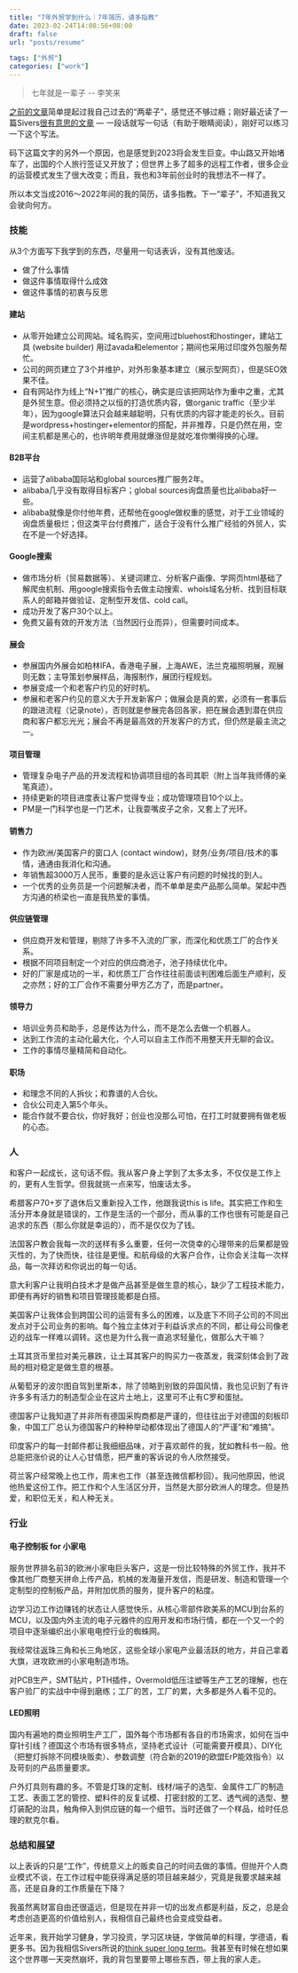 ```yaml
---
title: "7年外贸学到什么｜7年简历，请多指教"
date: 2023-02-24T14:08:56+08:00
draft: false
url: "posts/resume"

tags: ["外贸"]
categories: ["work"]
---
```



> 七年就是一辈子
> -- 李笑来


[之前的文章](https://eddy.lu/posts/explor03/)简单提起过我自己过去的“两辈子”，感觉还不够过瘾；刚好最近读了一篇Sivers[很有意思的文章](https://sive.rs/1s) — 一段话就写一句话（有助于眼睛阅读），刚好可以练习一下这个写法。

码下这篇文字的另外一个原因，也是感觉到2023将会发生巨变。中山路又开始堵车了，出国的个人旅行签证又开放了；但世界上多了超多的远程工作者，很多企业的运营模式发生了很大改变；而且，我也和3年前创业时的我想法不一样了。

所以本文当成2016～2022年间的我的简历，请多指教。下一“辈子”，不知道我又会驶向何方。

### 技能

从3个方面写下我学到的东西，尽量用一句话表诉，没有其他废话。
- 做了什么事情
- 做这件事情取得什么成效
- 做这件事情的初衷与反思

#### 建站

- 从零开始建立公司网站。域名购买，空间用过bluehost和hostinger，建站工具 (website builder) 用过avada和elementor；期间也采用过印度外包服务帮忙。
- 公司的网页建立了3个并维护，对外形象基本建立（展示型网页），但是SEO效果不佳。
- 自有网站作为线上“N+1”推广的核心，确实是应该把网站作为重中之重，尤其是外贸生意。但必须持之以恒的打造优质内容，做organic traffic（至少半年），因为google算法只会越来越聪明，只有优质的内容才能走的长久。目前是wordpress+hostinger+elementor的搭配，并非推荐，只是仍然在用，空间主机都是黑心的，也许明年费用就爆涨但是就吃准你懒得换的心理。

#### B2B平台
- 运营了alibaba国际站和global sources推广服务2年。
- alibaba几乎没有取得目标客户；global sources询盘质量也比alibaba好一些。
- alibaba就像是你付他年费，还帮他在google做权重的感觉，对于工业领域的询盘质量极烂；但这类平台付费推广，适合于没有什么推广经验的外贸人，实在不是一个好选择。

#### Google搜索
- 做市场分析（贸易数据等）、关键词建立、分析客户画像、学网页html基础了解爬虫机制、用google搜索指令去做主动搜索、whois域名分析、找到目标联系人的邮箱并做验证、定制型开发信、cold call。
- 成功开发了客户30个以上。
- 免费又最有效的开发方法（当然因行业而异），但需要时间成本。

#### 展会
- 参展国内外展会如柏林IFA，香港电子展，上海AWE，法兰克福照明展，观展则无数；主导策划参展样品，海报制作，展团行程规划。
- 参展变成一个和老客户约见的好时机。
- 参展和老客户约见的意义大于开发新客户；做展会是真的累，必须有一套事后的跟进流程（记录note），否则就是参展完各回各家，把在展会遇到潜在供应商和客户都忘光光；展会不再是最高效的开发客户的方式，但仍然是最主流之一。


#### 项目管理
- 管理复杂电子产品的开发流程和协调项目组的各司其职（附上当年我师傅的亲笔真迹）。
- 持续更新的项目进度表让客户觉得专业；成功管理项目10个以上。
- PM是一门科学也是一门艺术，让我耍嘴皮子之余，又套上了光环。

#### 销售力
- 作为欧洲/美国客户的窗口人 (contact window)，财务/业务/项目/技术的事情，通通由我消化和沟通。
- 年销售超3000万人民币，重要的是永远让客户有问题的时候找的到人。
- 一个优秀的业务员是一个问题解决者，而不单单是卖产品那么简单。架起中西方沟通的桥梁也一直是我热爱的事情。

#### 供应链管理
- 供应商开发和管理，剔除了许多不入流的厂家，而深化和优质工厂的合作关系。
- 根据不同项目制定一个对应的供应商池子，池子持续优化中。
- 好的厂家是成功的一半，和优质工厂合作往往前面谈判困难后面生产顺利，反之亦然；好的工厂合作不需要分甲方乙方了，而是partner。

#### 领导力
- 培训业务员和助手，总是传达为什么，而不是怎么去做一个机器人。
- 达到工作流的主动化最大化，个人可以自主工作而不用整天开无聊的会议。
- 工作的事情尽量精简和自动化。

#### 职场
- 和理念不同的人拆伙；和靠谱的人合伙。
- 合伙公司走入第5个年头。
- 能合作就不要合伙，你好我好；创业也没那么可怕，在打工时就要拥有做老板的心态。


### 人

和客户一起成长，这句话不假。我从客户身上学到了太多太多，不仅仅是工作上的，更有人生哲学。但我就挑一点来写，怕废话太多。

希腊客户70+岁了退休后又重新投入工作，他跟我说this is life。其实把工作和生活分开本身就是错误的，工作是生活的一个部分，而从事的工作也很有可能是自己追求的东西（那么你就是幸运的），而不是仅仅为了钱。

法国客户教会我每一次的送样有多么重要，任何一次侥幸的心理带来的后果都是毁灭性的，为了快而快，往往是更慢。和航母级的大客户合作，让你会关注每一次样品，每一次拜访和你说出的每一句话。

意大利客户让我明白技术才是做产品甚至是做生意的核心，缺少了工程技术能力，即便有再好的销售和项目管理技能都是白搭。

美国客户让我体会到跨国公司的运营有多么的困难，以及底下不同子公司的不同出发点对于公司业务的影响。每个独立主体对于利益诉求点的不同，都让母公司像老迈的战车一样难以调转。这也是为什么我一直追求轻量化，做那么大干嘛？

土耳其货币里拉对美元暴跌，让土耳其客户的购买力一夜蒸发，我深刻体会到了政局的相对稳定是做生意的根基。

从葡萄牙的波尔图自驾到里斯本，除了领略到别致的异国风情，我也见识到了有许许多多有活力的制造型企业在这片土地上，这里可不止有C罗和蛋挞。

德国客户让我知道了并非所有德国采购商都是严谨的，但往往出于对德国的刻板印象，中国工厂总认为德国客户的种种举动都体现出了德国人的“严谨”和“难搞”。

印度客户的每一封邮件都让我细细品味，对于喜欢邮件的我，犹如教科书一般。他总能把涨价说的让人心甘情愿，把严重的客诉说的令人欣然接受。

荷兰客户经常晚上也工作，周末也工作（甚至连微信都秒回）。我问他原因，他说他热爱这份工作。把工作和个人生活区分开，当然是大部分欧洲人的理念。但是热爱，和职位无关，和人种无关。


### 行业

#### 电子控制板 for 小家电

服务世界排名前3的欧洲小家电巨头客户，这是一份比较特殊的外贸工作，我并不像其他厂商整天拼命上传产品，机械的发海量开发信，而是研发、制造和管理一个定制型的控制板产品，并附加优质的服务，提升客户的粘度。

边学习边工作边赚钱的状态让人感觉快乐，从核心零部件欧美系的MCU到台系的MCU，以及国内外主流的电子元器件的应用开发和市场行情，都在一个又一个的项目中逐渐编织出小家电电控行业的蜘蛛网。

我经常往返珠三角和长三角地区，这些全球小家电产业最活跃的地方，并自己拿着大旗，进攻欧洲的小家电制造市场。

对PCB生产，SMT贴片，PTH插件，Overmold低压注塑等生产工艺的理解，也在客户验厂的实战中中得到磨练；工厂的苦，工厂的累，大多都是外人看不见的。

#### LED照明

国内有遍地的商业照明生产工厂，国外每个市场都有各自的市场需求，如何在当中穿针引线？德国这个市场有很多特点，坚持老式设计（可能需要开模具）、DIY化（把整灯拆除不同模块贩卖）、参数调整（符合新的2019的欧盟ErP能效指令）以及苛刻的产品质量要求。

户外灯具则有趣的多。不管是灯珠的定制、线材/端子的选型、金属件工厂的制造工艺、表面工艺的管控、塑料件的反复试模、打密封胶的工艺、透气阀的选型、整灯装配的治具，触角伸入到供应链的每一个细节。当时还做了一个样品，给时任总理的默克尔看。

### 总结和展望

以上表诉的只是“工作”，传统意义上的贩卖自己的时间去做的事情。但抛开个人商业模式不谈，在工作过程中能获得满足感的项目越来越少，究竟是我要求越来越高，还是自身的工作质量在下降？

我虽然离财富自由还很遥远，但是现在并非一切的出发点都是利益，反之，总是会考虑创造更高的价值给别人，我相信自己最终也会变成受益者。

近年来，我开始学习健身，学习投资，学习区块链，学做简单的料理，学德语，看更多书。因为我相信Sivers所说的[think super long term](https://eddy.lu/posts/howtolivept1/#%E6%8B%A5%E6%9C%89%E8%B6%85%E9%95%BF%E6%9C%9F%E7%9A%84%E6%80%9D%E7%BB%B4)。我甚至有时候在想如果这个世界哪一天突然崩坏，我的背包里要带上哪些东西，带上我的家人走。